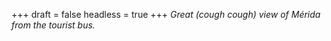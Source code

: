 
+++
draft = false
headless = true
+++
_Great (*cough* *cough*) view of Mérida from the tourist bus._

